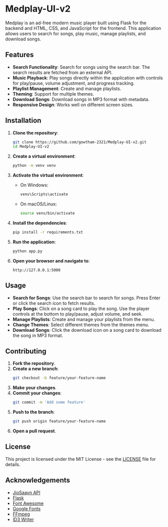 # Medplay-UI-v2

Medplay is an ad-free modern music player built using Flask for the backend and HTML, CSS, and JavaScript for the frontend. This application allows users to search for songs, play music, manage playlists, and download songs.

## Features

- **Search Functionality**: Search for songs using the search bar. The search results are fetched from an external API.
- **Music Playback**: Play songs directly within the application with controls for play/pause, volume adjustment, and progress tracking.
- **Playlist Management**: Create and manage playlists.
- **Theming**: Support for multiple themes.
- **Download Songs**: Download songs in MP3 format with metadata.
- **Responsive Design**: Works well on different screen sizes.

## Installation

1. **Clone the repository**:
    ```sh
    git clone https://github.com/gowtham-2321/Medplay-UI-v2.git
    cd Medplay-UI-v2
    ```

2. **Create a virtual environment**:
    ```sh
    python -m venv venv
    ```

3. **Activate the virtual environment**:
    - On Windows:
        ```sh
        venv\Scripts\activate
        ```
    - On macOS/Linux:
        ```sh
        source venv/bin/activate
        ```

4. **Install the dependencies**:
    ```sh
    pip install -r requirements.txt
    ```

5. **Run the application**:
    ```sh
    python app.py
    ```

6. **Open your browser and navigate to**:
    ```
    http://127.0.0.1:5000
    ```

## Usage

- **Search for Songs**: Use the search bar to search for songs. Press Enter or click the search icon to fetch results.
- **Play Songs**: Click on a song card to play the song. Use the player controls at the bottom to play/pause, adjust volume, and seek.
- **Manage Playlists**: Create and manage your playlists from the menu.
- **Change Themes**: Select different themes from the themes menu.
- **Download Songs**: Click the download icon on a song card to download the song in MP3 format.

## Contributing

1. **Fork the repository**.
2. **Create a new branch**:
    ```sh
    git checkout -b feature/your-feature-name
    ```
3. **Make your changes**.
4. **Commit your changes**:
    ```sh
    git commit -m 'Add some feature'
    ```
5. **Push to the branch**:
    ```sh
    git push origin feature/your-feature-name
    ```
6. **Open a pull request**.

## License

This project is licensed under the MIT License - see the [LICENSE](LICENSE) file for details.

## Acknowledgements

- [JioSaavn API](https://jiosaavn-api-privatecvc2.vercel.app/)
- [Flask](https://flask.palletsprojects.com/)
- [Font Awesome](https://fontawesome.com/)
- [Google Fonts](https://fonts.google.com/)
- [FFmpeg](https://ffmpeg.org/)
- [ID3 Writer](https://github.com/egoroof/browser-id3-writer)
